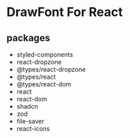 # DrawFont For React

## packages

- styled-components
- react-dropzone
- @types/react-dropzone
- @types/react
- @types/react-dom
- react
- react-dom
- shadcn
- zod
- file-saver
- react-icons